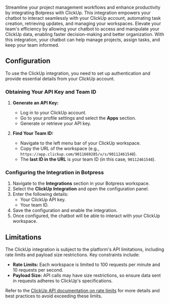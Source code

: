 Streamline your project management workflows and enhance productivity by integrating Botpress with ClickUp. This integration empowers your chatbot to interact seamlessly with your ClickUp account, automating task creation, retrieving updates, and managing your workspaces. Elevate your team's efficiency by allowing your chatbot to access and manipulate your ClickUp data, enabling faster decision-making and better organization. With this integration, your chatbot can help manage projects, assign tasks, and keep your team informed.

## Configuration

To use the ClickUp integration, you need to set up authentication and provide essential details from your ClickUp account.

### Obtaining Your API Key and Team ID

1. **Generate an API Key:**
   - Log in to your ClickUp account.
   - Go to your profile settings and select the **Apps** section.
   - Generate or retrieve your API key.

2. **Find Your Team ID:**
   - Navigate to the left menu bar of your ClickUp workspace.
   - Copy the URL of the workspace (e.g., `https://app.clickup.com/9011669285/v/s/90112461548`).
   - The **last ID in the URL** is your team ID (in this case, `90112461548`).

### Configuring the Integration in Botpress

1. Navigate to the **Integrations** section in your Botpress workspace.
2. Select the **ClickUp Integration** and open the configuration panel.
3. Enter the following details:
   - Your ClickUp API key.
   - Your team ID.
4. Save the configuration and enable the integration.
5. Once configured, the chatbot will be able to interact with your ClickUp workspace.

## Limitations

The ClickUp integration is subject to the platform's API limitations, including rate limits and payload size restrictions. Key constraints include:

- **Rate Limits:** Each workspace is limited to 100 requests per minute and 10 requests per second.
- **Payload Size:** API calls may have size restrictions, so ensure data sent in requests adheres to ClickUp's specifications.

Refer to the [ClickUp API documentation on rate limits](https://clickup.com/api/developer-portal/rate-limits/) for more details and best practices to avoid exceeding these limits.
